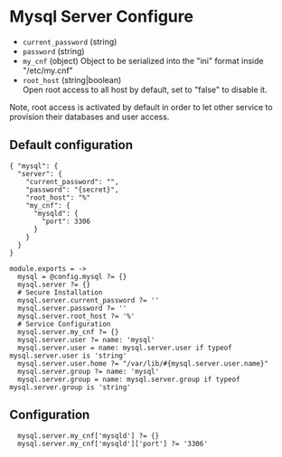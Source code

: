 
# Mysql Server Configure

*   `current_password` (string)
*   `password` (string)
*   `my_cnf` (object)
    Object to be serialized into the "ini" format inside "/etc/my.cnf"
*   `root_host` (string|boolean)   
    Open root access to all host by default, set to "false" to disable it.

Note, root access is activated by default in order to let other service to 
provision their databases and user access.

## Default configuration

```
{ "mysql": {
  "server": {
    "current_password": "",
    "password": "{secret}",
    "root_host": "%"
    "my_cnf": {
      "mysqld": {
        "port": 3306
      }
    }
  }
}
```

    module.exports = ->
      mysql = @config.mysql ?= {}
      mysql.server ?= {}
      # Secure Installation
      mysql.server.current_password ?= ''
      mysql.server.password ?= ''
      mysql.server.root_host ?= '%'
      # Service Configuration
      mysql.server.my_cnf ?= {}
      mysql.server.user ?= name: 'mysql'
      mysql.server.user = name: mysql.server.user if typeof mysql.server.user is 'string'
      mysql.server.user.home ?= "/var/lib/#{mysql.server.user.name}"
      mysql.server.group ?= name: 'mysql'
      mysql.server.group = name: mysql.server.group if typeof mysql.server.group is 'string'

## Configuration

      mysql.server.my_cnf['mysqld'] ?= {}
      mysql.server.my_cnf['mysqld']['port'] ?= '3306'
